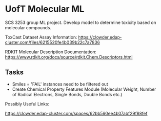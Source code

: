 # UofT Molecular ML
SCS 3253 group ML project. Develop model to determine toxicity based on molecular compounds.

ToxCast Dataset Assay Information: https://clowder.edap-cluster.com/files/6215520fe4b039b22c7a7836 

RDKIT Molecular Description Documentation: https://www.rdkit.org/docs/source/rdkit.Chem.Descriptors.html

## Tasks

<ul>
  <li>Smiles = 'FAIL' instances need to be filtered out </li>
  <li>Create Chemical Property Features Module (Molecular Weight, Number of Radical Electrons, Single Bonds, Double Bonds etc.)</li>
</ul>

Possibly Useful Links:

https://clowder.edap-cluster.com/spaces/62bb560ee4b07abf29f88fef
